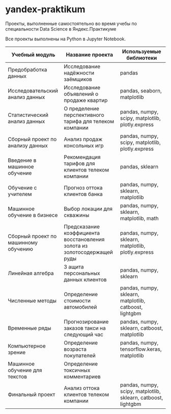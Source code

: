 # yandex-praktikum
Проекты, выполненные самостоятельно  во время учебы по специальности Data Science в Яндекс.Практикуме

Все проекты выполнены на Python в Jupyter Notebook.

Учебный модуль | Название проекта | Используемые библиотеки
-----------------------|-------------------------------------------|----------------
Предобработка данных | Исследование надёжности заёмщиков| pandas
Исследовательский анализ данных | Исследование объявлений о продаже квартир| pandas, seaborn, matplotlib
Статистический анализ данных |О пределение перспективного тарифа для телеком компании| pandas, numpy, scipy, matplotlib, plotly.express
Сборный проект по анализу данных | Анализ продаж консольных игр | pandas, numpy, scipy, matplotlib, plotly.express
Введение в машинное обучение | Рекомендация тарифов для клиентов телеком компании | pandas, sklearn
Обучение с учителем | Прогноз оттока клиентов банка | pandas, numpy, sklearn, matplotlib
Машинное обучение в бизнесе | Выбор локации для скважины | pandas, numpy, sklearn, matplotlib, math
Сборный проект по машинному обучению | Предсказание коэффициента восстановления золота из золотосодержащей руды | pandas, numpy, sklearn, matplotlib, plotly.express
Линейная алгебра |З ащита персональных данных клиентов | pandas, numpy, sklearn
Численные методы | Определение стоимости автомобилей | pandas, numpy, sklearn, matplotlib, catboost, lightgbm
Временные ряды | Прогнозирование заказов такси на следующий час | pandas, numpy, sklearn, catboost, matplotlib
Компьютерное зрение | Определение возраста покупателей | pandas, numpy, tensorflow.keras, matplotlib
Машинное обучение для текстов | Определение токсичных комментариев | 
Финальный проект | Анализ оттока клиентов телеком компании | pandas, numpy, scipy, matplotlib, sklearn, catboost, lightgbm
